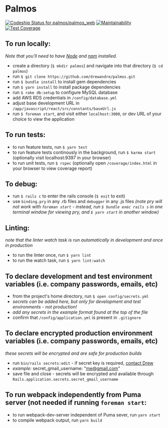 # Palmos

[ ![Codeship Status for palmos/palmos_web](https://app.codeship.com/projects/a034b610-c695-0135-9eb9-1e50aff0702d/status?branch=master)](https://app.codeship.com/projects/261212)
[![Maintainability](https://api.codeclimate.com/v1/badges/0cf406f698d95459e5a4/maintainability)](https://codeclimate.com/github/drewandre/palmos/maintainability)
[![Test Coverage](https://api.codeclimate.com/v1/badges/0cf406f698d95459e5a4/test_coverage)](https://codeclimate.com/github/drewandre/palmos/test_coverage)

## To run locally:
_Note that you’ll need to have [Node](https://nodejs.org/en/) and [npm](https://www.npmjs.com/) installed._
* create a directory (`$ mkdir palmos`) and navigate into that directory (`$ cd palmos`)
* run `$ git clone https://github.com/drewandre/palmos.git`
* run `$ bundle install` to install gem dependencies
* run `$ yarn install` to install package dependencies
* run `$ rake db:setup` to configure MySQL database
* add AWS RDS credentials in `/config/database.yml`
* adjust base development URL in `/app/javascript/react/src/constants/baseUrl.js`
* run `$ foreman start`, and visit either `localhost:3000`, or dev URL of your choice to view the application

## To run tests:

* to run feature tests, run `$ yarn test`
* to run feature tests continously in the background, run `$ karma start` (optionally visit localhost:9397 in your browser)
* to run unit tests, run `$ rspec` (optionally open `/coverage/index.html` in your browser to view coverage report)

## To debug:
* run `$ rails c` to enter the rails console (`$ exit` to exit)
* use `binding.pry` in any .rb files and `debugger` in any  .js files _(note pry will not work with `foreman start` - instead, run `$ bundle exec rails s` in one terminal window for viewing pry, and `$ yarn start` in another window)_

## Linting:

_note that the linter watch task is run automatically in development and once in production_

* to run the linter once, run `$ yarn lint`
* to run the watch task, run `$ yarn lint:watch`

## To declare development and test environment variables (i.e. company passwords, emails, etc)

* from the project's home directory, run `$ open config/secrets.yml`
* _secrets can be added here, but only for development and test environments - not production!_
* _add any secrets in the example format found at the top of the file_
* confirm that `/config/application.yml` is present in `.gitignore`

## To declare encrypted production environment variables (i.e. company passwords, emails, etc)

_these secrets will be encrypted and are safe for production builds_

* run `bin/rails secrets:edit` - if secret key is required, <a href="mailto:drewjamesandre@gmail.com">contact Drew</a>
* _example:_ secret_gmail_username: "me@gmail.com"
* save file and close - secrets will be encrypted and available through `Rails.application.secrets.secret_gmail_username`

## To run webpack independently from Puma server (not needed if running `foreman start`:

* to run webpack-dev-server independent of Puma sever, run `yarn start`
* to compile webpack output, run `yarn build`
